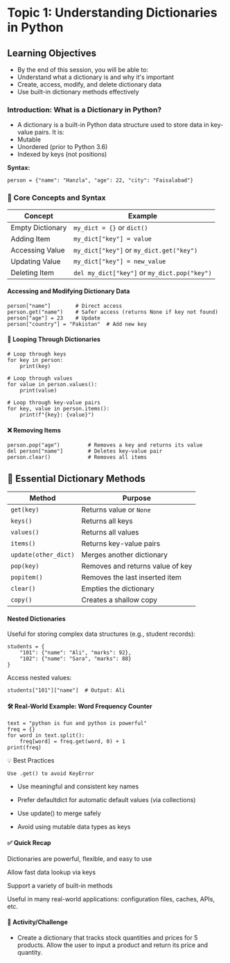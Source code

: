 # Topic 1: Understanding Dictionaries in Python
## Learning Objectives
- By the end of this session, you will be able to:
- Understand what a dictionary is and why it's important
- Create, access, modify, and delete dictionary data
- Use built-in dictionary methods effectively

###  Introduction: What is a Dictionary in Python?
- A dictionary is a built-in Python data structure used to store data in key-value pairs.
It is: 
-  Mutable
-  Unordered (prior to Python 3.6)
-  Indexed by keys (not positions)

**Syntax:**
```
person = {"name": "Hanzla", "age": 22, "city": "Faisalabad"}
```

### 🧱 Core Concepts and Syntax

| Concept           | Example                                 |
|-------------------|------------------------------------------|
| Empty Dictionary  | `my_dict = {}` or `dict()`              |
| Adding Item       | `my_dict["key"] = value`                |
| Accessing Value   | `my_dict["key"]` or `my_dict.get("key")`|
| Updating Value    | `my_dict["key"] = new_value`            |
| Deleting Item     | `del my_dict["key"]` or `my_dict.pop("key")` |


####  Accessing and Modifying Dictionary Data
```
person["name"]        # Direct access
person.get("name")    # Safer access (returns None if key not found)
person["age"] = 23    # Update
person["country"] = "Pakistan"  # Add new key

```
#### 🔁 Looping Through Dictionaries
```
# Loop through keys
for key in person:
    print(key)

# Loop through values
for value in person.values():
    print(value)

# Loop through key-value pairs
for key, value in person.items():
    print(f"{key}: {value}")
```
#### ❌ Removing Items
```
person.pop("age")         # Removes a key and returns its value
del person["name"]        # Deletes key-value pair
person.clear()            # Removes all items

```
## 🧰 Essential Dictionary Methods

| Method              | Purpose                                 |
|---------------------|------------------------------------------|
| `get(key)`          | Returns value or `None`                  |
| `keys()`            | Returns all keys                         |
| `values()`          | Returns all values                       |
| `items()`           | Returns key-value pairs                  |
| `update(other_dict)`| Merges another dictionary                |
| `pop(key)`          | Removes and returns value of key         |
| `popitem()`         | Removes the last inserted item           |
| `clear()`           | Empties the dictionary                   |
| `copy()`            | Creates a shallow copy                   |


####  Nested Dictionaries
Useful for storing complex data structures (e.g., student records):

```
students = {
    "101": {"name": "Ali", "marks": 92},
    "102": {"name": "Sara", "marks": 88}
}
```
Access nested values:

```
students["101"]["name"]  # Output: Ali
```


#### 🛠️ Real-World Example: Word Frequency Counter
```
text = "python is fun and python is powerful"
freq = {}
for word in text.split():
    freq[word] = freq.get(word, 0) + 1
print(freq)
```
💡 Best Practices
```
Use .get() to avoid KeyError
```
- Use meaningful and consistent key names

- Prefer defaultdict for automatic default values (via collections)

- Use update() to merge safely

- Avoid using mutable data types as keys

#### ✅ Quick Recap
Dictionaries are powerful, flexible, and easy to use

Allow fast data lookup via keys

Support a variety of built-in methods

Useful in many real-world applications: configuration files, caches, APIs, etc.

#### 🧩 Activity/Challenge
- Create a dictionary that tracks stock quantities and prices for 5 products.
Allow the user to input a product and return its price and quantity.